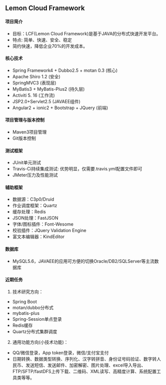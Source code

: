 Lemon Cloud Framework
---------------------------------------

#### 项目简介
* 目标：LCF(Lemon Cloud Framework)是基于JAVA的分布式快速开发平台。
* 特点: 简单、快速、安全、稳定
* 简约快速，降低企业70%的开发成本。

#### 核心技术
* Spring Framework4 + Dubbo2.5 + motan 0.3 (核心)
* Apache Shiro 1.2 (安全)
* SpringMVC3 (表现层)
* MyBatis3 + MyBatis-Plus2 (持久层)
* Activiti 5. 16 (工作流)
* JSP2.0+Servlet2.5 (JAVAEE组件)
* Angular2 + ionic2 + Bootstrap + JQuery (前端)

#### 项目管理与版本控制
* Maven3项目管理
* Git版本控制

#### 测试框架
* JUnit单元测试
* Travis-Ci持续集成测试: 优势明显，仅需要.travis.yml配置文件即可
* JMeter压力及性能测试

#### 辅助框架
* 数据源：C3p0/Druid
* 作业调度框架：Quartz
* 缓存处理：Redis
* JSON处理：FastJSON
* 字体/图标插件：Font-Wesome
* 校验插件：JQuery Validation Engine
* 富文本编辑器：KindEditor

#### 数据库
* MySQL5.6，JAVAEE的应用可方便的切换Oracle/DB2/SQLServer等主流数据库

#### 近期任务
 1. 技术研究方向：
 * Spring Boot
 * motan/dubbo分布式
 * mybatis-plus
 * Spring-Session单点登录
 * Redis缓存
 * Quartz分布式集群调度
 2. 通用功能方向(小技术功能)：
 * QQ/微信登录，App token登录，微信/支付宝支付
 * 日期转换、数据类型转换、序列化、汉字转拼音、身份证号码验证、数字转人民币、发送短信、发送邮件、加密解密、图片处理、excel导入导出、FTP/SFTP/fastDFS上传下载、二维码、XML读写、高精度计算、系统配置工具类等等。